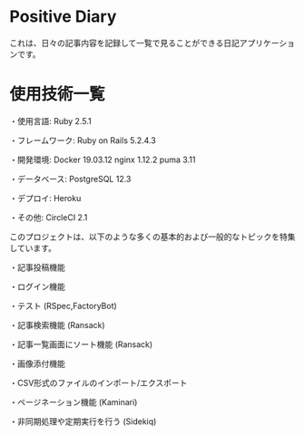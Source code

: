 # Positive Diary

これは、日々の記事内容を記録して一覧で見ることができる日記アプリケーションです。

# 使用技術一覧
・使用言語: Ruby 2.5.1

・フレームワーク: Ruby on Rails 5.2.4.3

・開発環境: Docker 19.03.12   nginx 1.12.2    puma 3.11

・データベース: PostgreSQL 12.3

・デプロイ: Heroku

・その他:  CircleCI 2.1




このプロジェクトは、以下のような多くの基本的および一般的なトピックを特集しています。

・記事投稿機能

・ログイン機能

・テスト (RSpec,FactoryBot)

・記事検索機能 (Ransack)

・記事一覧画面にソート機能 (Ransack)

・画像添付機能

・CSV形式のファイルのインポート/エクスポート

・ページネーション機能 (Kaminari)

・非同期処理や定期実行を行う (Sidekiq)